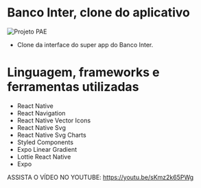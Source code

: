 # Banco Inter, clone do aplicativo

![Projeto PAE](https://user-images.githubusercontent.com/59968647/84968872-d8d81900-b0ed-11ea-8720-11ef1f49eadd.png)

- Clone da interface do super app do Banco Inter.

# Linguagem, frameworks e ferramentas utilizadas

- React Native
- React Navigation
- React Native Vector Icons
- React Native Svg
- React Native Svg Charts
- Styled Components
- Expo Linear Gradient
- Lottie React Native
- Expo

ASSISTA O VÍDEO NO YOUTUBE: https://youtu.be/sKmz2k65PWg
